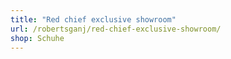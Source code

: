 ```yaml
---
title: "Red chief exclusive showroom"
url: /robertsganj/red-chief-exclusive-showroom/
shop: Schuhe
---
```

